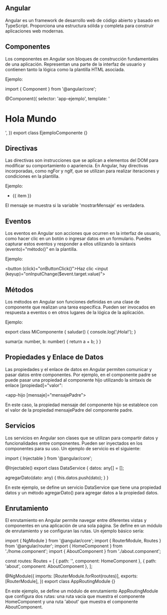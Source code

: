 ## Angular

Angular es un framework de desarrollo web de código abierto y basado en TypeScript. Proporciona una estructura sólida y completa para construir aplicaciones web modernas.

## Componentes
Los componentes en Angular son bloques de construcción fundamentales de una aplicación. Representan una parte de la interfaz de usuario y contienen tanto la lógica como la plantilla HTML asociada.

Ejemplo:

import { Component } from '@angular/core';

@Component({
  selector: 'app-ejemplo',
  template: '<h1>Hola Mundo</h1>',
})
export class EjemploComponente {}


## Directivas
Las directivas son instrucciones que se aplican a elementos del DOM para modificar su comportamiento o apariencia. En Angular, hay directivas incorporadas, como ngFor y ngIf, que se utilizan para realizar iteraciones y condiciones en la plantilla.

Ejemplo:

<ul>
  <li *ngFor="let item of items">{{ item }}</li>
</ul>

<div *ngIf="mostrarMensaje">
  <p>El mensaje se muestra si la variable 'mostrarMensaje' es verdadera.</p>
</div>

## Eventos
Los eventos en Angular son acciones que ocurren en la interfaz de usuario, como hacer clic en un botón o ingresar datos en un formulario. Puedes capturar estos eventos y responder a ellos utilizando la sintaxis (evento)="método()" en la plantilla.

Ejemplo:

<button (click)="onButtonClick()">Haz clic</button>
<input (keyup)="onInputChange($event.target.value)">

## Métodos
Los métodos en Angular son funciones definidas en una clase de componente que realizan una tarea específica. Pueden ser invocados en respuesta a eventos o en otros lugares de la lógica de la aplicación.

Ejemplo:

export class MiComponente {
  saludar() {
    console.log('¡Hola!');
  }

  sumar(a: number, b: number) {
    return a + b;
  }
}

## Propiedades y Enlace de Datos

Las propiedades y el enlace de datos en Angular permiten comunicar y pasar datos entre componentes. Por ejemplo, en el componente padre se puede pasar una propiedad al componente hijo utilizando la sintaxis de enlace [propiedad]="valor":

<app-hijo [mensaje]="mensajePadre"></app-hijo>

En este caso, la propiedad mensaje del componente hijo se establece con el valor de la propiedad mensajePadre del componente padre.

## Servicios

Los servicios en Angular son clases que se utilizan para compartir datos y funcionalidades entre componentes. Pueden ser inyectados en los componentes para su uso. Un ejemplo de servicio es el siguiente:

import { Injectable } from '@angular/core';

@Injectable()
export class DataService {
  datos: any[] = [];

  agregarDato(dato: any) {
    this.datos.push(dato);
  }
}

En este ejemplo, se define un servicio DataService que tiene una propiedad datos y un método agregarDato() para agregar datos a la propiedad datos.

## Enrutamiento

El enrutamiento en Angular permite navegar entre diferentes vistas y componentes en una aplicación de una sola página. Se define en un módulo de enrutamiento y se configuran las rutas. Un ejemplo básico sería:

import { NgModule } from '@angular/core';
import { RouterModule, Routes } from '@angular/router';
import { HomeComponent } from './home.component';
import { AboutComponent } from './about.component';

const routes: Routes = [
  { path: '', component: HomeComponent },
  { path: 'about', component: AboutComponent },
];

@NgModule({
  imports: [RouterModule.forRoot(routes)],
  exports: [RouterModule],
})
export class AppRoutingModule {}

En este ejemplo, se define un módulo de enrutamiento AppRoutingModule que configura dos rutas: una ruta vacía que muestra el componente HomeComponent y una ruta 'about' que muestra el componente AboutComponent.






